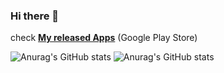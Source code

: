 ### Hi there 👋

check [<strong>My released Apps</strong>](https://play.google.com/store/apps/developer?id=thoth000) (Google Play Store)

![Anurag's GitHub stats](https://github-readme-stats.vercel.app/api?username=thoth000&count_private=true&theme=radical)
![Anurag's GitHub stats](https://github-readme-stats.vercel.app/api/top-langs/?username=thoth000&layout=compact&theme=radical)
